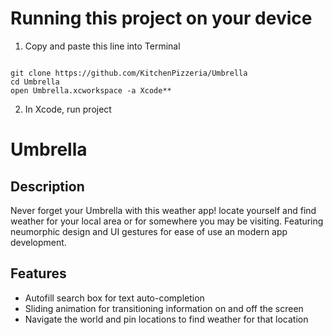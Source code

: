 # Running this project on your device

1. Copy and paste this line into Terminal

```

git clone https://github.com/KitchenPizzeria/Umbrella
cd Umbrella
open Umbrella.xcworkspace -a Xcode**

```

2. In Xcode, run project 

# Umbrella
## Description

Never forget your Umbrella with this weather app! locate yourself and find weather for your local area or for somewhere you may be visiting. Featuring neumorphic design and UI gestures for ease of use an modern app development.

## Features

- Autofill search box for text auto-completion
- Sliding animation for transitioning information on and off the screen
- Navigate the world and pin locations to find weather for that location


